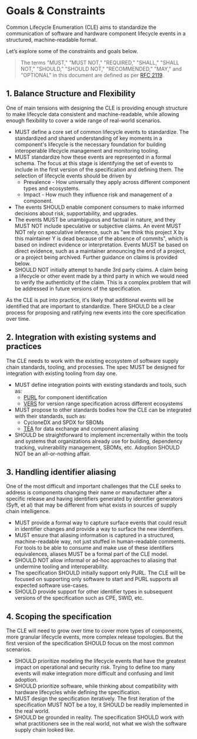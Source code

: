 # Goals & Constraints

Common Lifecycle Enumeration (CLE) aims to standardize the communication of software and hardware component lifecycle events in a structured, machine-readable format.

Let’s explore some of the constraints and goals below.

> The terms "MUST," "MUST NOT," "REQUIRED," "SHALL," "SHALL NOT," "SHOULD," "SHOULD NOT," "RECOMMENDED," "MAY," and "OPTIONAL" in this document are defined as per [RFC 2119](https://datatracker.ietf.org/doc/html/rfc2119).

## 1. Balance Structure and Flexibility

One of main tensions with designing the CLE is providing enough structure to make lifecycle data consistent and machine-readable, while allowing enough flexibility to cover a wide range of real-world scenarios.

- MUST define a core set of common lifecycle events to standardize. The standardized and shared understanding of key moments in a component's lifecycle is the necessary foundation for building interoperable lifecycle management and monitoring tooling.
- MUST standardize how these events are represented in a formal schema. The focus at this stage is identifying the set of events to include in the first version of the specification and defining them. The selection of lifecycle events should be driven by
  - Prevalence - How universally they apply across different component types and ecosystems.
  - Impact - How much they influence risk and management of a component.
- The events SHOULD enable component consumers to make informed decisions about risk, supportability, and upgrades.
- The events MUST be unambiguous and factual in nature, and they MUST NOT include speculative or subjective claims. An event MUST NOT rely on speculative inference, such as "we think this project X by this maintainer Y is dead because of the absence of commits", which is based on indirect evidence or interpretation. Events MUST be based on direct evidence, such as a maintainer announcing the end of a project, or a project being archived. Further guidance on claims is provided below.
- SHOULD NOT initially attempt to handle 3rd party claims. A claim being a lifecycle or other event made by a third party in which we would need to verify the authenticity of the claim. This is a complex problem that will be addressed in future versions of the specification.

As the CLE is put into practice, it's likely that additional events will be identified that are important to standardize. There SHOULD be a clear process for proposing and ratifying new events into the core specification over time.

## 2. Integration with existing systems and practices

The CLE needs to work with the existing ecosystem of software supply chain standards, tooling, and processes. The spec MUST be designed for integration with existing tooling from day one.

- MUST define integration points with existing standards and tools, such as:
    - [PURL](https://github.com/package-url/purl-spec) for component identification
    - [VERS](https://github.com/package-url/purl-spec/blob/master/VERSION-RANGE-SPEC.rst) for version range specification across different ecosystems
- MUST propose to other standards bodies how the CLE can be integrated with their standards, such as:
    - CycloneDX and SPDX for SBOMs
    - [TEA](https://github.com/CycloneDX/transparency-exchange-api) for data exchange and component aliasing
- SHOULD be straightforward to implement incrementally within the tools and systems that organizations already use for building, dependency tracking, vulnerability management, SBOMs, etc. Adoption SHOULD NOT be an all-or-nothing affair.

## 3. Handling identifier aliasing

One of the most difficult and important challenges that the CLE seeks to address is components changing their name or manufacturer after a specific release and having identifiers generated by identifier generators (Syft, et al) that may be different from what exists in sources of supply chain intelligence.

- MUST provide a formal way to capture surface events that could result in identifier changes and provide a way to surface the new identifiers.
- MUST ensure that aliasing information is captured in a structured, machine-readable way, not just stuffed in human-readable comments. For tools to be able to consume and make use of these identifiers equivalences, aliases MUST be a formal part of the CLE model.
- SHOULD NOT allow informal or ad-hoc approaches to aliasing that undermine tooling and interoperability.
- The specification SHOULD initially support only PURL. The CLE will be focused on supporting only software to start and PURL supports all expected software use-cases.
- SHOULD provide support for other identifier types in subsequent versions of the specification such as CPE, SWID, etc.

## 4. Scoping the specification

The CLE will need to grow over time to cover more types of components, more granular lifecycle events, more complex release topologies. But the first version of the specification SHOULD focus on the most common scenarios.

- SHOULD prioritize modeling the lifecycle events that have the greatest impact on operational and security risk. Trying to define too many events will make integration more difficult and confusing and limit adoption.
- SHOULD prioritize software, while thinking about compatibility with hardware lifecycles while defining the specification.
- MUST design the specification iteratively. The first iteration of the specification MUST NOT be a toy, it SHOULD be readily implemented in the real world.
- SHOULD be grounded in reality. The specification SHOULD work with what practitioners see in the real world, not what we wish the software supply chain looked like.



